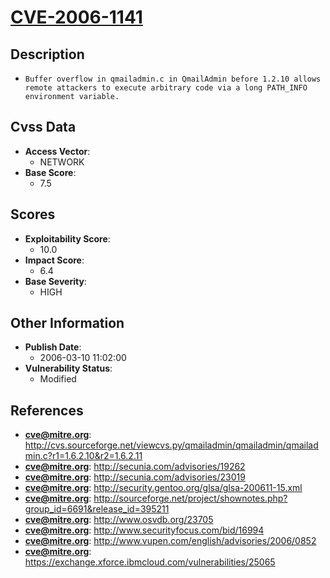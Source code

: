 
# [CVE-2006-1141](http://cvs.sourceforge.net/viewcvs.py/qmailadmin/qmailadmin/qmailadmin.c?r1=1.6.2.10&r2=1.6.2.11)

## Description

- `Buffer overflow in qmailadmin.c in QmailAdmin before 1.2.10 allows remote attackers to execute arbitrary code via a long PATH_INFO environment variable.`

## Cvss Data

- **Access Vector**:
  - NETWORK
- **Base Score**:
  - 7.5

## Scores

- **Exploitability Score**:
  - 10.0
- **Impact Score**:
  - 6.4
- **Base Severity**:
  - HIGH

## Other Information

- **Publish Date**:
  - 2006-03-10 11:02:00
- **Vulnerability Status**:
  - Modified

## References

- **cve@mitre.org**: http://cvs.sourceforge.net/viewcvs.py/qmailadmin/qmailadmin/qmailadmin.c?r1=1.6.2.10&r2=1.6.2.11
- **cve@mitre.org**: http://secunia.com/advisories/19262
- **cve@mitre.org**: http://secunia.com/advisories/23019
- **cve@mitre.org**: http://security.gentoo.org/glsa/glsa-200611-15.xml
- **cve@mitre.org**: http://sourceforge.net/project/shownotes.php?group_id=6691&release_id=395211
- **cve@mitre.org**: http://www.osvdb.org/23705
- **cve@mitre.org**: http://www.securityfocus.com/bid/16994
- **cve@mitre.org**: http://www.vupen.com/english/advisories/2006/0852
- **cve@mitre.org**: https://exchange.xforce.ibmcloud.com/vulnerabilities/25065
